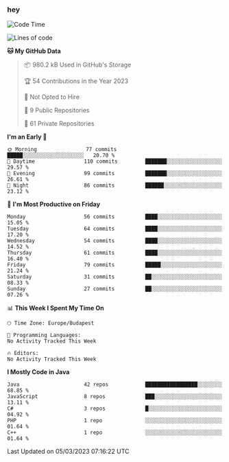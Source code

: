 ### hey

<!--START_SECTION:waka-->
![Code Time](http://img.shields.io/badge/Code%20Time-884%20hrs%2054%20mins-blue)

![Lines of code](https://img.shields.io/badge/From%20Hello%20World%20I%27ve%20Written-717.3%20thousand%20lines%20of%20code-blue)

**🐱 My GitHub Data** 

> 📦 980.2 kB Used in GitHub's Storage 
 > 
> 🏆 54 Contributions in the Year 2023
 > 
> 🚫 Not Opted to Hire
 > 
> 📜 9 Public Repositories 
 > 
> 🔑 61 Private Repositories 
 > 
**I'm an Early 🐤** 

```text
🌞 Morning                77 commits          █████░░░░░░░░░░░░░░░░░░░░   20.70 % 
🌆 Daytime                110 commits         ███████░░░░░░░░░░░░░░░░░░   29.57 % 
🌃 Evening                99 commits          ███████░░░░░░░░░░░░░░░░░░   26.61 % 
🌙 Night                  86 commits          ██████░░░░░░░░░░░░░░░░░░░   23.12 % 
```
📅 **I'm Most Productive on Friday** 

```text
Monday                   56 commits          ████░░░░░░░░░░░░░░░░░░░░░   15.05 % 
Tuesday                  64 commits          ████░░░░░░░░░░░░░░░░░░░░░   17.20 % 
Wednesday                54 commits          ████░░░░░░░░░░░░░░░░░░░░░   14.52 % 
Thursday                 61 commits          ████░░░░░░░░░░░░░░░░░░░░░   16.40 % 
Friday                   79 commits          █████░░░░░░░░░░░░░░░░░░░░   21.24 % 
Saturday                 31 commits          ██░░░░░░░░░░░░░░░░░░░░░░░   08.33 % 
Sunday                   27 commits          ██░░░░░░░░░░░░░░░░░░░░░░░   07.26 % 
```


📊 **This Week I Spent My Time On** 

```text
🕑︎ Time Zone: Europe/Budapest

💬 Programming Languages: 
No Activity Tracked This Week

🔥 Editors: 
No Activity Tracked This Week
```

**I Mostly Code in Java** 

```text
Java                     42 repos            █████████████████░░░░░░░░   68.85 % 
JavaScript               8 repos             ███░░░░░░░░░░░░░░░░░░░░░░   13.11 % 
C#                       3 repos             █░░░░░░░░░░░░░░░░░░░░░░░░   04.92 % 
PHP                      1 repo              ░░░░░░░░░░░░░░░░░░░░░░░░░   01.64 % 
C++                      1 repo              ░░░░░░░░░░░░░░░░░░░░░░░░░   01.64 % 
```




 Last Updated on 05/03/2023 07:16:22 UTC
<!--END_SECTION:waka-->
